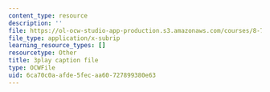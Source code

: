 ```yaml
---
content_type: resource
description: ''
file: https://ol-ocw-studio-app-production.s3.amazonaws.com/courses/8-701-introduction-to-nuclear-and-particle-physics-fall-2020/6ca70c0aafde5fecaa60727899380e63_pCoDwHg5Vh8.vtt
file_type: application/x-subrip
learning_resource_types: []
resourcetype: Other
title: 3play caption file
type: OCWFile
uid: 6ca70c0a-afde-5fec-aa60-727899380e63
---
```

